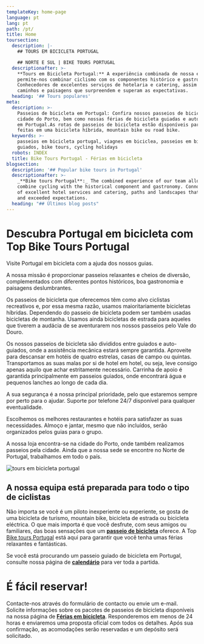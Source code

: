 ```yaml
---
templateKey: home-page
language: pt
lang: pt
path: /pt/
title: Home
toursection:
  description: |-
    ## TOURS EM BICICLETA PORTUGAL

    ## NORTE E SUL | BIKE TOURS PORTUGAL
  descriptionafter: >-
    **Tours em Bicicleta Portugal:** A experiência combinada de nossa equipa
    permite-nos combinar ciclismo com os componentes histórico e gastronómico.
    Conhecedores de excelentes serviços de hotelaria e catering, assim como, de
    caminhos e paisagens que surpreendem e superam as expectativas.
  heading: '## Tours populares'
meta:
  description: >-
    Passeios de bicicleta em Portugal: Confira nossos passeios de bicicleta pela
    cidade do Porto, bem como nossas férias de bicicleta guiadas e auto-guiadas
    em Portugal.As rotas de passeios de bicicleta estão disponíveis para serem
    feitas em uma bicicleta híbrida, mountain bike ou road bike.
  keywords: >-
    passeios em bicicleta portugal, viagnes em biciclea, passeios em bicicleta
    guiados, bike tours, cycling holidays
  robots: INDEX
  title: Bike Tours Portugal - Férias em bicicleta
blogsection:
  description: '## Popular bike tours in Portugal'
  descriptionafter: >-
    _**Bike tours Portugal**:_ The combined experience of our team allows us to
    combine cycling with the historical component and gastronomy. Connoisseurs
    of excellent hotel services and catering, paths and landscapes that surprise
    and exceeded expectations.
  heading: "## Últimos blog posts"
---
```

# Descubra Portugal em bicicleta com Top Bike Tours Portugal

Visite Portugal em bicicleta com a ajuda dos nossos guias.

A nossa missão é proporcionar passeios relaxantes e cheios de diversão, complementados com diferentes pontos históricos, boa gastronomia e paisagens deslumbrantes.

Os passeios de bicicleta que oferecemos têm como alvo ciclistas recreativos e, por essa mesma razão, usamos maioritariamente bicicletas híbridas. Dependendo do passeio de bicicleta podem ser também usadas bicicletas de montanha. Usamos ainda bicicletas de estrada para aqueles que tiverem a audácia de se aventurarem nos nossos passeios pelo Vale do Douro.

Os nossos passeios de bicicleta são divididos entre guiados e auto-guiados, onde a assistência mecânica estará sempre garantida. Aproveite para descansar em hotéis de quatro estrelas, casas de campo ou quintas. Transportamos as suas malas por si de hotel em hotel, ou seja, leve consigo apenas aquilo que achar estritamente necessário. Carrinha de apoio é garantida principalmente em passeios guiados, onde encontrará água e pequenos lanches ao longo de cada dia.

A sua segurança é a nossa principal prioridade, pelo que estaremos sempre por perto para o ajudar. Suporte por telefone 24/7 disponível para qualquer eventualidade.

Escolhemos os melhores restaurantes e hotéis para satisfazer as suas necessidades. Almoço e jantar, mesmo que não incluídos, serão organizados pelos guias para o grupo.

A nossa loja encontra-se na cidade do Porto, onde também realizamos passeios pela cidade. Ainda que a nossa sede se encontre no Norte de Portugal, trabalhamos em todo o país.

![tours em bicicleta portugal](/img/bike-tours-in-portugal.jpg "tours em bicicleta portugal")

## A nossa equipa está preparada para todo o tipo de ciclistas

Não importa se você é um piloto inexperiente ou experiente, se gosta de uma bicicleta de turismo, mountain bike, bicicleta de estrada ou bicicleta eléctrica. O que mais importa é que você desfrute, com seus amigos ou familiares, das boas sensações que um [**passeio de bicicleta**](https://topwalkingtoursportugal.com/passeios-de-bicicleta-portugal/) oferece. A Top [Bike tours Portugal](https://topwalkingtoursportugal.com/passeios-de-bicicleta-portugal/) está aqui para garantir que você tenha umas férias relaxantes e fantásticas.

Se você está procurando um passeio guiado de bicicleta em Portugal, consulte nossa página de [**calendário**](https://topwalkingtoursportugal.com/pt/calendario-tours/) para ver toda a partida.

# É fácil reservar!

Contacte-nos através do formulário de contacto ou envie um e-mail. Solicite informações sobre os pacotes de passeios de bicicleta disponíveis na nossa página de [**Férias em bicicleta**](https://topwalkingtoursportugal.com/passeios-de-bicicleta-portugal/). Responderemos em menos de 24 horas e enviaremos uma proposta oficial com todos os detalhes. Após sua confirmação, as acomodações serão reservadas e um depósito será solicitado.
